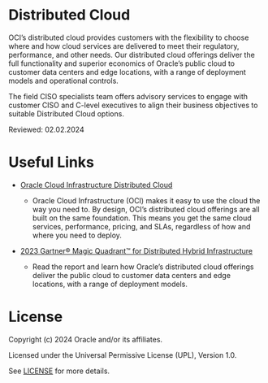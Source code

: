 # Distributed Cloud

OCI’s distributed cloud provides customers with the flexibility to choose where and how cloud services are delivered to meet their regulatory, performance, and other needs. Our distributed cloud offerings deliver the full functionality and superior economics of Oracle’s public cloud to customer data centers and edge locations, with a range of deployment models and operational controls.

The field CISO specialists team offers advisory services to engage with customer CISO and C-level executives to align their business objectives to suitable Distributed Cloud options.

Reviewed: 02.02.2024

# Useful Links
 
- [Oracle Cloud Infrastructure Distributed Cloud](https://www.oracle.com/uk/cloud/distributed-cloud/)
    - Oracle Cloud Infrastructure (OCI) makes it easy to use the cloud the way you need to. By design, OCI’s distributed cloud offerings are all built on the same foundation. This means you get the same cloud services, performance, pricing, and SLAs, regardless of how and where you need to deploy.

- [2023 Gartner® Magic Quadrant™ for Distributed Hybrid Infrastructure](https://www.oracle.com/uk/cloud/distributed-cloud/gartner-leadership-report/form/)
     - Read the report and learn how Oracle’s distributed cloud offerings deliver the public cloud to customer data centers and edge locations, with a range of deployment models.

 
# License

Copyright (c) 2024 Oracle and/or its affiliates.

Licensed under the Universal Permissive License (UPL), Version 1.0.

See [LICENSE](https://github.com/oracle-devrel/technology-engineering/blob/main/LICENSE) for more details.
